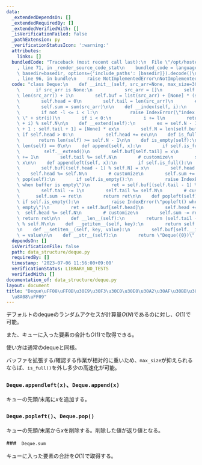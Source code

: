```yaml
---
data:
  _extendedDependsOn: []
  _extendedRequiredBy: []
  _extendedVerifiedWith: []
  _isVerificationFailed: false
  _pathExtension: py
  _verificationStatusIcon: ':warning:'
  attributes:
    links: []
  bundledCode: "Traceback (most recent call last):\n  File \"/opt/hostedtoolcache/PyPy/3.7.13/x64/site-packages/onlinejudge_verify/documentation/build.py\"\
    , line 71, in _render_source_code_stat\n    bundled_code = language.bundle(stat.path,\
    \ basedir=basedir, options={'include_paths': [basedir]}).decode()\n  File \"/opt/hostedtoolcache/PyPy/3.7.13/x64/site-packages/onlinejudge_verify/languages/python.py\"\
    , line 96, in bundle\n    raise NotImplementedError\nNotImplementedError\n"
  code: "class Deque:\n    def __init__(self, src_arr=None, max_size=300000):\n  \
    \      if src_arr is None:\n            src_arr = []\n        self.N = max(max_size,\
    \ len(src_arr)) + 1\n        self.buf = list(src_arr) + [None] * (self.N - len(src_arr))\n\
    \        self.head = 0\n        self.tail = len(src_arr)\n        # customize\n\
    \        self.sum = sum(src_arr)\n\n    def __index(self, i):\n        l = len(self)\n\
    \        if not -l <= i < l:\n            raise IndexError(\"index out of range:\
    \ \" + str(i))\n        if i < 0:\n            i += l\n        return (self.head\
    \ + i) % self.N\n\n    def __extend(self):\n        ex = self.N - 1\n        self.buf[self.tail\
    \ + 1 : self.tail + 1] = [None] * ex\n        self.N = len(self.buf)\n       \
    \ if self.head > 0:\n            self.head += ex\n\n    def is_full(self):\n \
    \       return len(self) >= self.N - 1\n\n    def is_empty(self):\n        return\
    \ len(self) == 0\n\n    def append(self, x):\n        if self.is_full():\n   \
    \         self.__extend()\n        self.buf[self.tail] = x\n        self.tail\
    \ += 1\n        self.tail %= self.N\n        # customize\n        self.sum +=\
    \ x\n\n    def appendleft(self, x):\n        if self.is_full():\n            self.__extend()\n\
    \        self.buf[(self.head - 1) % self.N] = x\n        self.head -= 1\n    \
    \    self.head %= self.N\n        # customize\n        self.sum += x\n\n    def\
    \ pop(self):\n        if self.is_empty():\n            raise IndexError(\"pop()\
    \ when buffer is empty\")\n        ret = self.buf[(self.tail - 1) % self.N]\n\
    \        self.tail -= 1\n        self.tail %= self.N\n        # customize\n  \
    \      self.sum -= ret\n        return ret\n\n    def popleft(self):\n       \
    \ if self.is_empty():\n            raise IndexError(\"popleft() when buffer is\
    \ empty\")\n        ret = self.buf[self.head]\n        self.head += 1\n      \
    \  self.head %= self.N\n        # customize\n        self.sum -= ret\n       \
    \ return ret\n\n    def __len__(self):\n        return (self.tail - self.head)\
    \ % self.N\n\n    def __getitem__(self, key):\n        return self.buf[self.__index(key)]\n\
    \n    def __setitem__(self, key, value):\n        self.buf[self.__index(key)]\
    \ = value\n\n    def __str__(self):\n        return \"Deque({0})\".format(str(list(self)))\n"
  dependsOn: []
  isVerificationFile: false
  path: data_structure/deque.py
  requiredBy: []
  timestamp: '2023-07-06 11:56:00+09:00'
  verificationStatus: LIBRARY_NO_TESTS
  verifiedWith: []
documentation_of: data_structure/deque.py
layout: document
title: "Deque\uFF08\uFF0B\u30E9\u30F3\u30C0\u30E0\u30A2\u30AF\u30BB\u30B9\u30FB\u5408\
  \u8A08\uFF09"
---
```


デフォルトのdequeのランダムアクセスが計算量$O(N)$であるのに対し、$O(1)$で可能。

また、キューに入った要素の合計も$O(1)$で取得できる。

使い方は通常のdequeと同様。

バッファを拡張する/確認する作業が相対的に重いため、`max_size`が抑えられるならば、`is_full()`を外し多少の高速化が可能。

### `Deque.appendleft(x)`、`Deque.append(x)`

キューの先頭/末尾に$x$を追加する。

### `Deque.popleft()`、`Deque.pop()`

キューの先頭/末尾から$x$を削除する。削除した値が返り値となる。

###　`Deque.sum`

キューに入った要素の合計を$O(1)$で取得する。